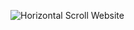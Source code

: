 ![Horizontal Scroll Website](https://github.com/jaka1901/horizontal-scroll/assets/30192516/0cf27b38-4381-42b5-8793-cab30469378b)
